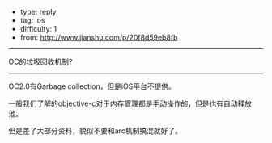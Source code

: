 - type: reply
- tag: ios
- difficulty:  1
- from: http://www.jianshu.com/p/20f8d59eb8fb

--------

OC的垃圾回收机制?

---------

OC2.0有Garbage collection，但是iOS平台不提供。

一般我们了解的objective-c对于内存管理都是手动操作的，但是也有自动释放池。

但是差了大部分资料，貌似不要和arc机制搞混就好了。
